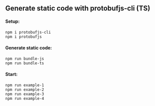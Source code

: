 ## Generate static code with protobufjs-cli (TS)

#### Setup:

```
npm i protobufjs-cli
npm i protobufjs
```

#### Generate static code:

```
npm run bundle-js
npm run bundle-ts
```

#### Start:

```
npm run example-1
npm run example-2
npm run example-3
npm run example-4
```
